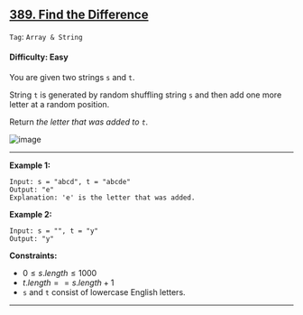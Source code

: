 ## [389. Find the Difference](https://leetcode.com/problems/find-the-difference)

```Tag```: ```Array & String```

#### Difficulty: Easy

You are given two strings ```s``` and ```t```.

String ```t``` is generated by random shuffling string ```s``` and then add one more letter at a random position.

Return _the letter that was added to ```t```_.

![image](https://github.com/quananhle/Python/assets/35042430/6c722ca2-de5f-4905-bc0f-ff4511f09fc3)

---

__Example 1:__
```
Input: s = "abcd", t = "abcde"
Output: "e"
Explanation: 'e' is the letter that was added.
```

__Example 2:__
```
Input: s = "", t = "y"
Output: "y"
```

__Constraints:__

- $0 \le s.length \le 1000$
- $t.length == s.length + 1$
- ```s``` and ```t``` consist of lowercase English letters.

---
